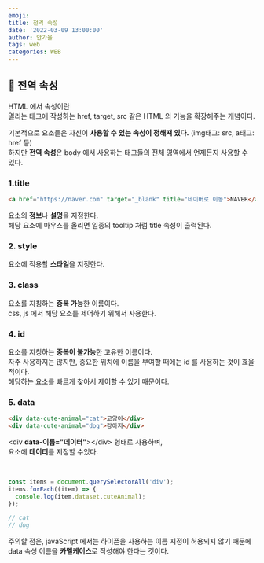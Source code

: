 ```yaml
---
emoji:
title: 전역 속성
date: '2022-03-09 13:00:00'
author: 안가을
tags: web
categories: WEB
---
```


## 💙 전역 속성

HTML 에서 속성이란<br />
열리는 태그에 작성하는 href, target, src 같은 HTML 의 기능을 확장해주는 개념이다.<br />

기본적으로 요소들은 자신이 **사용할 수 있는 속성이 정해져 있다.** (img태그: src, a태그: href 등)<br />
하지만 **전역 속성**은 body 에서 사용하는 태그들의 전체 영역에서 언제든지 사용할 수 있다.<br />

### 1.title

```html
<a href="https://naver.com" target="_blank" title="네이버로 이동">NAVER</a>
```

요소의 **정보**나 **설명**을 지정한다.<br />
해당 요소에 마우스를 올리면 일종의 tooltip 처럼 title 속성이 출력된다.

### 2. style

요소에 적용할 **스타일**을 지정한다.

### 3. class

요소를 지칭하는 **중복 가능**한 이름이다.<br />
css, js 에서 해당 요소를 제어하기 위해서 사용한다.

### 4. id

요소를 지칭하는 **중복이 불가능**한 고유한 이름이다.<br />
자주 사용하지는 않지만, 중요한 위치에 이름을 부여할 때에는 id 를 사용하는 것이 효율적이다.<br />
해당하는 요소를 빠르게 찾아서 제어할 수 있기 때문이다.

### 5. data

```html
<div data-cute-animal="cat">고양이</div>
<div data-cute-animal="dog">강아지</div>
```

\<div **data-이름="데이터"**>\</div> 형태로 사용하며,<br />
요소에 **데이터**를 지정할 수있다.

<br />

```js
const items = document.querySelectorAll('div');
items.forEach((item) => {
  console.log(item.dataset.cuteAnimal);
});

// cat
// dog
```

주의할 점은, javaScript 에서는 하이픈을 사용하는 이름 지정이 허용되지 않기 때문에<br />
data 속성 이름을 **카멜케이스**로 작성해야 한다는 것이다.

```toc

```
